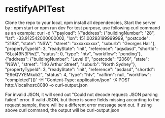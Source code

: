 # restifyAPITest

Clone the repo to your local, npm install all dependencies,
Start the server by : npm start or npm run dev
For test purpose, use following curl command as an example:
curl -d '{"payload": [{"address": {"buildingNumber": "28", "lat": -33.912542000000002, "lon": 151.00293199999999, "postcode": "2198", "state": "NSW", "street": "xxxxxxxxxx", "suburb": "Georges Hall"}, "propertyTypeId": 3, "readyState": "init", "reference": "aqsdasd", "shortId": "6Laj49N3PiwZ", "status": 0, "type": "htv", "workflow": "pending"}, {"address": {"buildingNumber": "Level 6", "postcode": "2060", "state": "NSW", "street": "146 Arthur Street", "suburb": "North Sydney"}, "propertyTypeId": 3, "readyState": "init", "reference": "asdasd", "shortId": "E9eQVYEMkub2", "status": 4, "type": "htv", "valfirm": null, "workflow": "completed"}]}' -H "Content-Type: application/json" -X POST http://localhost:8080 -o curl-output.json

For invalid JSON, it will send out "Could not decode request: JSON parsing failed" error.
If valid JSON, but there is some fields missing according to the request sample, there will be a different error message sent out.
If using above curl command, the output will be curl-output.json
